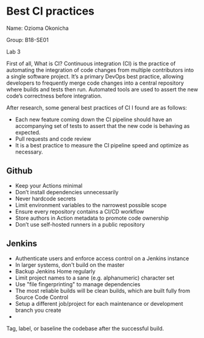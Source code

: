 # Best CI practices

Name: Ozioma Okonicha

Group: B18-SE01

Lab 3 



First of all, What is CI? Continuous integration (CI) is the practice of automating the integration of code changes from multiple contributors into a single software project. It’s a primary DevOps best practice, allowing developers to frequently merge code changes into a central repository where builds and tests then run. Automated tools are used to assert the new code’s correctness before integration.  

After research, some general best practices of CI I found are as follows:  

- Each new feature coming down the CI pipeline should have an accompanying set of tests to assert that the new code is behaving as expected.  
- Pull requests and code review  
- It is a best practice to measure the CI pipeline speed and optimize as necessary.  


## Github  
- Keep your Actions minimal  
- Don’t install dependencies unnecessarily  
- Never hardcode secrets  
- Limit environment variables to the narrowest possible scope  
- Ensure every repository contains a CI/CD workflow  
- Store authors in Action metadata to promote code ownership  
- Don’t use self-hosted runners in a public repository  

## Jenkins  
- Authenticate users and enforce access control on a Jenkins instance  
- In larger systems, don't build on the master  
- Backup Jenkins Home regularly  
- Limit project names to a sane (e.g. alphanumeric) character set 
- Use "file fingerprinting" to manage dependencies  
- The most reliable builds will be clean builds, which are built fully from Source Code Control
- Setup a different job/project for each maintenance or development branch you create  
- 
Tag, label, or baseline the codebase after the successful build.